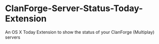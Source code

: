 # ClanForge-Server-Status-Today-Extension
An OS X Today Extension to show the status of your ClanForge (Multiplay) servers
